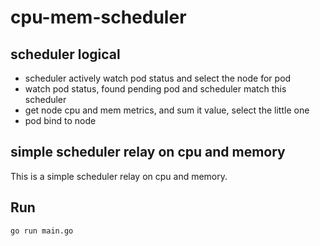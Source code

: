 # cpu-mem-scheduler

## scheduler logical

- scheduler actively watch pod status and select the node for pod
- watch pod status, found pending pod and scheduler match this scheduler
- get node cpu and mem metrics, and sum it value, select the little one
- pod bind to node

## simple scheduler relay on cpu and memory

This is a simple scheduler relay on cpu and memory.

## Run

```
go run main.go
```
